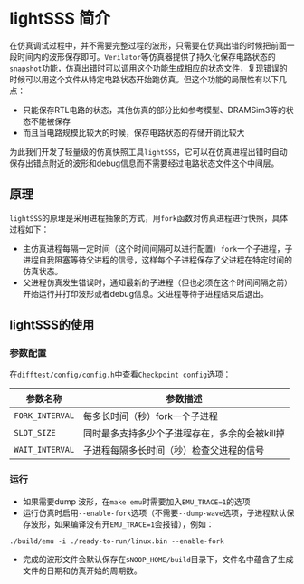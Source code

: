 # lightSSS 简介

在仿真调试过程中，并不需要完整过程的波形，只需要在仿真出错的时候把前面一段时间内的波形保存即可。`Verilator`等仿真器提供了持久化保存电路状态的`snapshot`功能，仿真出错时可以调用这个功能生成相应的状态文件，复现错误的时候可以用这个文件从特定电路状态开始跑仿真。但这个功能的局限性有以下几点：

* 只能保存RTL电路的状态，其他仿真的部分比如参考模型、DRAMSim3等的状态不能被保存
* 而且当电路规模比较大的时候，保存电路状态的存储开销比较大

为此我们开发了轻量级的仿真快照工具`lightSSS`，它可以在仿真进程出错时自动保存出错点附近的波形和debug信息而不需要经过电路状态文件这个中间层。

## 原理

`lightSSS`的原理是采用进程抽象的方式，用`fork`函数对仿真进程进行快照，具体过程如下：

* 主仿真进程每隔一定时间（这个时间间隔可以进行配置）`fork`一个子进程，子进程自我阻塞等待父进程的信号，这样每个子进程保存了父进程在特定时间的仿真状态。
* 父进程仿真发生错误时，通知最新的子进程（但也必须在这个时间间隔之前）开始运行并打印波形或者debug信息。父进程等待子进程结束后退出。

## lightSSS的使用

### 参数配置

在`difftest/config/config.h`中查看`Checkpoint config`选项：

| 参数名称                   | 参数描述                          |
| -----------               | ------------------------------------ |
| `FORK_INTERVAL`           | 每多长时间（秒）fork一个子进程  |
| `SLOT_SIZE`               | 同时最多支持多少个子进程存在，多余的会被kill掉 |
| `WAIT_INTERVAL`           | 子进程每隔多长时间（秒）检查父进程的信号 |


### 运行

* 如果需要dump 波形，在`make emu`时需要加入`EMU_TRACE=1`的选项
* 运行仿真时启用`--enable-fork`选项（不需要`--dump-wave`选项，子进程默认保存波形，如果编译没有开`EMU_TRACE=1`会报错），例如：
```
./build/emu -i ./ready-to-run/linux.bin --enable-fork
```
* 完成的波形文件会默认保存在`$NOOP_HOME/build`目录下，文件名中蕴含了生成文件的日期和仿真开始的周期数。